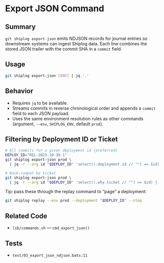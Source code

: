 # Export JSON Command

## Summary
`git shiplog export-json` emits NDJSON records for journal entries so downstream systems can ingest Shiplog data. Each line combines the stored JSON trailer with the commit SHA in a `commit` field.

## Usage
```bash
git shiplog export-json [ENV] | jq '.'
```

## Behavior
- Requires `jq` to be available.
- Streams commits in reverse chronological order and appends a `commit` field to each JSON payload.
- Uses the same environment resolution rules as other commands (argument, `--env`, `SHIPLOG_ENV`, default `prod`).

## Filtering by Deployment ID or Ticket

```bash
# All commits for a given deployment id (preferred)
DEPLOY_ID="REL-2025-10-30.1"
git shiplog export-json prod \
  | jq -r --arg id "$DEPLOY_ID" 'select((.deployment.id // "") == $id) | .commit'

# Back-compat by ticket
git shiplog export-json prod \
  | jq -r --arg id "$DEPLOY_ID" 'select((.why.ticket // "") == $id) | .commit'
```

Tip: pass these through the replay command to “page” a deployment:

```bash
git shiplog replay --env prod --deployment "$DEPLOY_ID" --step
```

## Related Code
- `lib/commands.sh` — `cmd_export_json()`

## Tests
- `test/03_export_json_ndjson.bats:11`
